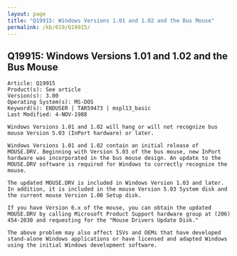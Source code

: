 ```yaml
---
layout: page
title: "Q19915: Windows Versions 1.01 and 1.02 and the Bus Mouse"
permalink: /kb/019/Q19915/
---
```


## Q19915: Windows Versions 1.01 and 1.02 and the Bus Mouse

	Article: Q19915
	Product(s): See article
	Version(s): 3.00
	Operating System(s): MS-DOS
	Keyword(s): ENDUSER | TAR59473 | mspl13_basic
	Last Modified: 4-NOV-1988
	
	Windows Versions 1.01 and 1.02 will hang or will not recognize bus
	mouse Version 5.03 (InPort hardware) or later.
	
	Windows Versions 1.01 and 1.02 contain an initial release of
	MOUSE.DRV. Beginning with Version 5.03 of the bus mouse, new InPort
	hardware was incorporated in the bus mouse design. An update to the
	MOUSE.DRV software is required for Windows to correctly recognize the
	mouse.
	
	The updated MOUSE.DRV is included in Windows Version 1.03 and later.
	In addition, it is included in the mouse Version 5.03 System disk and
	the current mouse Version 1.00 Setup disk.
	
	If you have Version 6.x of the mouse, you can obtain the updated
	MOUSE.DRV by calling Microsoft Product Support hardware group at (206)
	454-2030 and requesting for the "Mouse Drivers Update Disk."
	
	The above problem may also affect ISVs and OEMs that have developed
	stand-alone Windows applications or have licensed and adapted Windows
	using the initial Windows development software.
